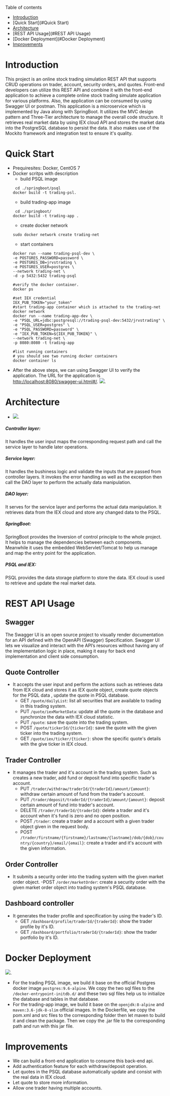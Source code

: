 Table of contents
* [Introduction](#Introduction)
* [Quick Start](#Quick Start)
* [Architecture](#Architecture)
* [REST API Usage](#REST API Usage)
* [Docker Deployment](#Docker Deployment)
* [Improvements](#Improvements)

# Introduction
This project is an online stock trading simulation REST API that supports CRUD operations on trader, account, security orders, and quotes. 
Front-end developers can utilize this REST API and combine it with the front-end application to achieve a complete online stock trading simulate application for various platforms.
 Also, the application can be consumed by using Swagger UI or postman. This application is a microservice which is implemented by Java along with SpringBoot.
  It utilizes the MVC design pattern and Three-Tier architecture to manage the overall code structure. 
  It retrieves real market data by using IEX cloud API and stores the market data into the PostgreSQL database to persist the data. 
  It also makes use of the Mockito framework and integration test to ensure it's quality.



# Quick Start
- Prequiresites: Docker, CentOS 7
- Docker scritps with description
	- build PSQL image
	```
	 cd ./springboot/psql
  docker build -t trading-psl.
	```
	- build trading-app image
	```
	 cd ./springboot/
  docker build -t trading-app .
	```
  - create docker network
  ```
  sudo docker network create trading-net
  ```
  - start containers
  ```
  docker run --name trading-psql-dev \
  -e POSTGRES_PASSWORD=password \
  -e POSTGRES_DB=jrvstrading \
  -e POSTGRES_USER=postgres \
  --network trading-net \
  -d -p 5432:5432 trading-psql
  
  #verify the docker container.
  docker ps
  
  #set IEX credential
  IEX_PUB_TOKEN="your_token"
  #start trading-app container which is attached to the trading-net docker network
  docker run --name trading-app-dev \
  -e "PSQL_URL=jdbc:postgresql://trading-psql-dev:5432/jrvstrading" \
  -e "PSQL_USER=postgres" \
  -e "PSQL_PASSWORD=password" \
  -e "IEX_PUB_TOKEN=${IEX_PUB_TOKEN}" \
  --network trading-net \
  -p 8080:8080 -t trading-app
  
  #list running containers
  # you should see two running docker containers
  docker container ls
  ```
- After the above steps, we can using Swagger UI to verify the application.
The URL for the application is [http://localhost:8080/swagger-ui.html#/](http://localhost:8080/swagger-ui.html#/.).
![](https://github.com/jarviscanada/jarvis_data_eng_SiqiYang/blob/develop/springboot/assets/SwaggerUI.png).

# Architecture
- ![](https://github.com/jarviscanada/jarvis_data_eng_SiqiYang/blob/develop/springboot/assets/structure.png).
##### Controller layer:
It handles the user input maps the corresponding request path and call the service layer to handle later operations.
##### Service layer:
It handles the bushiness logic and validate the inputs that are passed from controller layers. It invokes the error handling as well as the exception
 then call the DAO layer to perform the actually data manipulation.
##### DAO layer:
It serves for the service layer and performs the actual data manipulation. It retrieves data from the IEX cloud and 
 store any changed data to the PSQL.
##### SpringBoot:
SpringBoot provides the Inversion of control principle to the whole project. It helps to manage the dependencies between each 
components. Meanwhile it uses the embedded WebServlet/Tomcat to help us manage and map the entry point for the application.
##### PSQL and IEX:
PSQL provides the data storage platform to store the data. IEX cloud is used to retrieve and update the real market data.


# REST API Usage
## Swagger
The Swagger UI is an open source project to visually render documentation for an API defined with the OpenAPI (Swagger) Specification. Swagger UI lets we visualize and interact with the API’s resources without having any of the implementation logic in place, making it easy for back end implementation and client side consumption.
## Quote Controller
- It accepts the user input and perform the actions such as retrieves data from IEX cloud and stores it as 
IEX quote object, create quote objects for the PSQL data , update the quote in PSQL database.
  - GET `/quote/dailyList`: list all securities that are available to trading in this trading system.
  - PUT `/quote/iexMarketData`: update all the quote in the database and synchronize the data with IEX cloud statistic.
  - PUT `/quote`: save the quote into the trading system.
  - POST `/quote/tickerId/{tickerId}`: save the quote with the given ticker into the trading system.
  - GET `/quote/iex/ticker/{ticker}`: show the specific quote's details with the give ticker in IEX cloud.
## Trader Controller
- It manages the trader and it's account in the trading system. Such as creates a new trader, add fund or deposit fund into specific trader's account.
  - PUT `/trader/withdraw/traderId/{traderId}/amount/{amount}`: withdraw certain amount of fund from the trader's account.
  - PUT `/trader/deposit/traderId/{traderId}/amount/{amount}`: deposit certain amount of fund into trader's account.
  - DELETE `/trader/traderId/{traderId}`: delete a trader and it's account when it's fund is zero and no open position.
  - POST `/trader`: create a trader and a account with a given trader object given in the request body.
  - POST `/trader/firstname/{firstname}/lastname/{lastname}/dob/{dob}/country/{country}/email/{email}`: create a trader and it's account with the given information.
## Order Controller
- It submits a security order into the trading system with the given market order object.
  -POST `/order/marketOrder`: create a security order with the given market order object into trading system's PSQL database.

## Dashboard controller
- It generates the trader profile and specification by using the trader's ID.
  - GET `/dashboard/profile/traderId/{traderId}`: show the trader profile by it's ID.
  - GET `/dashboard/portfolio/traderId/{traderId}`: show the trader portfolio by it's ID.

# Docker Deployment
![](https://github.com/jarviscanada/jarvis_data_eng_SiqiYang/blob/develop/springboot/assets/docker.png).
 - For the trading PSQL image, we build it base on the official Postgres docker image `postgres:9.6-alpine`.
  We copy the two sql files to the `/docker-entrypoint-initdb.d/` and these two sql files help us to initialize the database and tables in that database.
 - For the trading-app image, we build it base on the `openjdk:8-alpine` and `maven:3.6-jdk-8-slim` official images. In the Dockerfile, we copy the pom.xml and src files to the corresponding folder then let maven to 
 build it and clean the package. Then we copy the .jar file to the corresponding path and run with this jar file.

# Improvements
- We can build a front-end application to consume this back-end api.
- Add authentication feature for each withdraw/deposit operation.
- Let quotes in the PSQL database automatically update and consist with the real data in IEX cloud.
- Let quote to store more information.
- Allow one trader having multiple accounts.